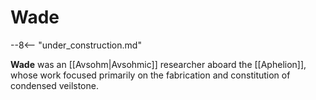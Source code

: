 # Wade

--8<-- "under_construction.md"

**Wade** was an [[Avsohm|Avsohmic]] researcher aboard the [[Aphelion]], whose work focused primarily on the fabrication and constitution of condensed veilstone.
